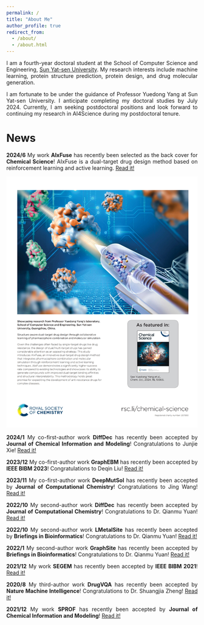 ```yaml
---
permalink: /
title: "About Me"
author_profile: true
redirect_from: 
  - /about/
  - /about.html
---
```


<style>
p {
  text-align: justify;
  text-justify: inter-word;
}
</style>

I am a fourth-year doctoral student at the School of Computer Science and Engineering, [Sun Yat-sen University](https://www.sysu.edu.cn/sysuen/). My research interests include machine learning, protein structure prediction, protein design, and drug molecular generation.

I am fortunate to be under the guidance of Professor Yuedong Yang at Sun Yat-sen University. I anticipate completing my doctoral studies by July 2024. Currently, I am seeking postdoctoral positions and look forward to continuing my research in AI4Science during my postdoctoral tenure.

# News

**2024/6** My work **AIxFuse** has recently been selected as the back cover for **Chemical Science**! AIxFuse is a dual-target drug design method based on reinforcement learning and active learning. [Read it!](https://doi.org/10.1039/D4SC00094C)

![AIxFuse](/images/aixfuse.jpg)

**2024/1**  My co-first-author work **DiffDec** has recently been accepted by **Journal of Chemical Information and Modeling**! Congratulations to Junjie Xie! [Read it!](https://doi.org/10.1021/acs.jcim.3c01466)

**2023/12**  My co-first-author work **GraphEBM** has recently been accepted by **IEEE BIBM 2023**! Congratulations to Deqin Liu! [Read it!](https://doi.org/10.1109/BIBM58861.2023.10385826)

**2023/11**  My co-first-author work **DeepMutSol** has recently been accepted by **Journal of Computational Chemistry**! Congratulations to Jing Wang! [Read it!](https://doi.org/10.1002/jcc.27249)

**2022/10**  My second-author work **DiffDec** has recently been accepted by **Journal of Computational Chemistry**! Congratulations to Dr. Qianmu Yuan! [Read it!](https://doi.org/10.1021/acs.jcim.3c01466)

**2022/10**  My second-author work **LMetalSite** has recently been accepted by **Briefings in Bioinformatics**! Congratulations to Dr. Qianmu Yuan! [Read it!](https://doi.org/10.1093/bib/bbac444)

**2022/1**  My second-author work **GraphSite** has recently been accepted by **Briefings in Bioinformatics**! Congratulations to Dr. Qianmu Yuan! [Read it!](https://doi.org/10.1093/bib/bbab564)

**2021/12**  My work **SEGEM** has recently been accepted by **IEEE BIBM 2021**! [Read it!](https://doi.org/10.1109/BIBM52615.2021.9669647)

**2020/8**  My third-author work **DrugVQA** has recently been accepted by **Nature Machine Intelligence**! Congratulations to Dr. Shuangjia Zheng! [Read it!](https://doi.org/10.1038/s42256-020-0224-z)

**2021/12**  My work **SPROF** has recently been accepted by **Journal of Chemical Information and Modeling**! [Read it!](https://doi.org/10.1021/acs.jcim.9b00438)
